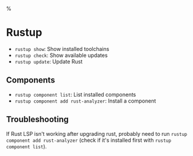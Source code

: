 %

# Rustup

- `rustup show`: Show installed toolchains
- `rustup check`: Show available updates
- `rustup update`: Update Rust

## Components

- `rustup component list`: List installed components
- `rustup component add rust-analyzer`: Install a component

## Troubleshooting

If Rust LSP isn't working after upgrading rust, probably need to run `rustup component add rust-analyzer` (check if it's installed first with `rustup component list`).
